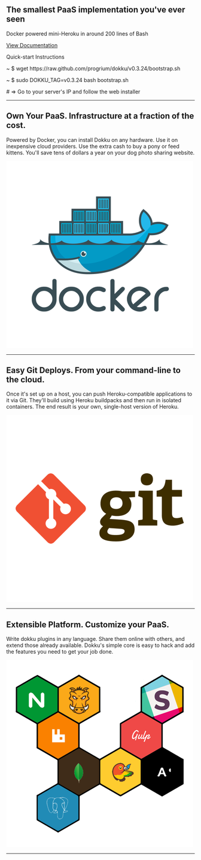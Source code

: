 <div class="blurb">
  <div class="container">
    <h2>The smallest PaaS implementation you've ever seen</h2>
    <p>Docker powered mini-Heroku in around 200 lines of Bash</p>
    <div class="blurb-buttons">
      <a class="btn btn-lg btn-warning" href="http://progrium.viewdocs.io/dokku/installation">View Documentation</a>
    </div>
  </div>
</div>

<div class="container marketing">
  <div class="quickstart-code">
    <p class="title">Quick-start Instructions</p>
    <div class="shell">
      <p class="line">
        <span class="path">~</span>
        <span class="prompt">$</span>
        <span class="command">wget https://raw.github.com/progrium/dokku/v0.3.24/bootstrap.sh</span>
      </p>
      <p class="line">
        <span class="path">~</span>
        <span class="prompt">$</span>
        <span class="command">sudo DOKKU_TAG=v0.3.24 bash bootstrap.sh</span>
      </p>
      <p class="line">
        <span class="output"># =&gt; Go to your server's IP and follow the web installer</span>
      </p>
    </div>
  </div>

  <hr class="featurette-divider">

  <!-- START THE FEATURETTES -->

  <div class="row featurette">
    <div class="col-md-7">
      <h2 class="featurette-heading">Own Your PaaS. <span class="text-muted">Infrastructure at a fraction of the cost.</span></h2>
      <p class="lead">Powered by Docker, you can install Dokku on any hardware. Use it on inexpensive cloud providers. Use the extra cash to buy a pony or feed kittens. You'll save tens of dollars a year on your dog photo sharing website.</p>
    </div>
    <div class="col-md-5">
      <img class="featurette-image img-responsive center-block" alt="Docker Logo" src="assets/docker.png">
    </div>
  </div>

  <hr class="featurette-divider">

  <div class="row featurette">
    <div class="col-md-7 col-md-push-5">
      <h2 class="featurette-heading">Easy Git Deploys. <span class="text-muted">From your command-line to the cloud.</span></h2>
      <p class="lead">Once it's set up on a host, you can push Heroku-compatible applications to it via Git. They'll build using Heroku buildpacks and then run in isolated containers. The end result is your own, single-host version of Heroku.</p>
    </div>
    <div class="col-md-5 col-md-pull-7">
      <img class="featurette-image img-responsive center-block" alt="Git Logo" src="assets/git.png">
    </div>
  </div>

  <hr class="featurette-divider">

  <div class="row featurette">
    <div class="col-md-7">
      <h2 class="featurette-heading">Extensible Platform. <span class="text-muted">Customize your PaaS.</span></h2>
      <p class="lead">Write dokku plugins in any language. Share them online with others, and extend those already available. Dokku's simple core is easy to hack and add the features you need to get your job done.</p>
    </div>
    <div class="col-md-5">
      <img class="featurette-image img-responsive center-block" alt="Extend Logo" src="assets/extend.png">
    </div>
  </div>

  <hr class="featurette-divider">
</div>
